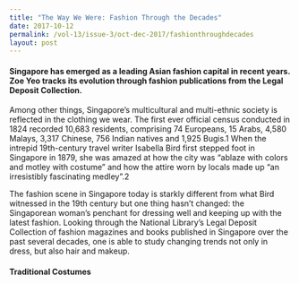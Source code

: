 ```yaml
---
title: "The Way We Were: Fashion Through the Decades"
date: 2017-10-12
permalink: /vol-13/issue-3/oct-dec-2017/fashionthroughdecades
layout: post
---
```

#### Singapore has emerged as a leading Asian fashion capital in recent years. **Zoe Yeo** tracks its evolution through fashion publications from the Legal Deposit Collection.

Among other things, Singapore’s multicultural and multi-ethnic society is reflected in the clothing we wear. The first ever official census conducted in 1824 recorded 10,683 residents, comprising 74 Europeans, 15 Arabs, 4,580 Malays, 3,317 Chinese, 756 Indian natives and 1,925 Bugis.1 When the intrepid 19th-century travel writer Isabella Bird first stepped foot in Singapore in 1879, she was amazed at how the city was “ablaze with colors and motley with costume” and how the attire worn by locals made up “an irresistibly fascinating medley”.2

The fashion scene in Singapore today is starkly different from what Bird witnessed in the 19th century but one thing hasn’t changed: the Singaporean woman’s penchant for dressing well and keeping up with the latest fashion. Looking through the National Library’s Legal Deposit Collection of fashion magazines and books published in Singapore over the past several decades, one is able to study changing trends not only in dress, but also hair and makeup.

#### **Traditional Costumes**